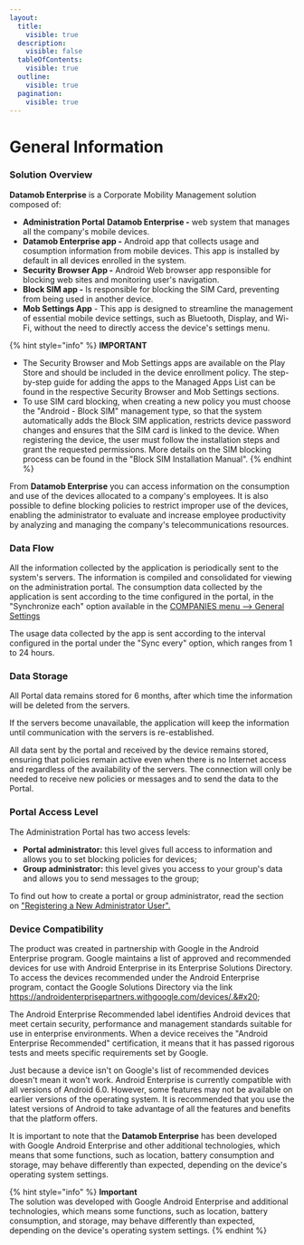 ```yaml
---
layout:
  title:
    visible: true
  description:
    visible: false
  tableOfContents:
    visible: true
  outline:
    visible: true
  pagination:
    visible: true
---
```


# General Information

### Solution Overview <a href="#tyjcwt" id="tyjcwt"></a>

&#x20;**Datamob Enterprise** is a Corporate Mobility Management solution composed of:

* **Administration Portal** **Datamob Enterprise -** web system that manages all  the company's mobile devices.
* **Datamob Enterprise app -** Android app that collects usage and cosumption information from mobile devices. This app is installed by default in all devices enrolled in the system.
* **Security Browser App -** Android Web browser app responsible for blocking web sites and monitoring user's navigation.
* **Block SIM app -** Is responsible for blocking the SIM Card,  preventing from being used in another device.
* **Mob Settings App** - This app is designed to streamline the management of essential mobile device settings, such as Bluetooth, Display, and Wi-Fi, without the need to directly access the device's settings menu.

{% hint style="info" %}
**IMPORTANT**

* The Security Browser and Mob Settings apps are available on the Play Store and should be included in the device enrollment policy. The step-by-step guide for adding the apps to the Managed Apps List can be found in the respective Security Browser and Mob Settings sections.
* To use SIM card blocking, when creating a new policy you must choose the "Android - Block SIM" management type, so that the system automatically adds the Block SIM application, restricts device password changes and ensures that the SIM card is linked to the device. When registering the device, the user must follow the installation steps and grant the requested permissions. More details on the SIM blocking process can be found in the "Block SIM Installation Manual".&#x20;
{% endhint %}

From **Datamob Enterprise** you can access information on the consumption and use of the devices allocated to a company's employees. It is also possible to define blocking policies to restrict improper use of the devices, enabling the administrator to evaluate and increase employee productivity by analyzing and managing the company's telecommunications resources.&#x20;

### Data Flow <a href="#id-3dy6vkm" id="id-3dy6vkm"></a>

All the information collected by the application is periodically sent to the system's servers. The information is compiled and consolidated for viewing on the administration portal. The consumption data collected by the application is sent according to the time configured in the portal, in the "Synchronize each" option available in the [COMPANIES menu --> General Settings](../portal/empresas/configuracoes-gerais.md)

The usage data collected by the app is sent according to the interval configured in the portal under the "Sync every" option, which ranges from 1 to 24 hours.

### Data Storage <a href="#id-1t3h5sf" id="id-1t3h5sf"></a>

All Portal data remains stored for 6 months, after which time the information will be deleted from the servers.&#x20;

If the servers become unavailable, the application will keep the information until communication with the servers is re-established.&#x20;

All data sent by the portal and received by the device remains stored, ensuring that policies remain active even when there is no Internet access and regardless of the availability of the servers. The connection will only be needed to receive new policies or messages and to send the data to the Portal.

### Portal Access Level <a href="#id-4d34og8" id="id-4d34og8"></a>

The Administration Portal has two access levels:

* **Portal administrator:** this level gives full access to information and allows you to set blocking policies for devices;
* **Group administrator:** this level gives you access to your group's data and allows you to send messages to the group;

To find out how to create a portal or group administrator, read the section on ["Registering a New Administrator User".](../portal/usuarios/cadastrar-novo-usuario-administrador.md)

### Device Compatibility

The product was created in partnership with Google in the Android Enterprise program. Google maintains a list of approved and recommended devices for use with Android Enterprise in its Enterprise Solutions Directory. To access the devices recommended under the Android Enterprise program, contact the Google Solutions Directory via the link https://androidenterprisepartners.withgoogle.com/devices/.&#x20;

The Android Enterprise Recommended label identifies Android devices that meet certain security, performance and management standards suitable for use in enterprise environments. When a device receives the "Android Enterprise Recommended" certification, it means that it has passed rigorous tests and meets specific requirements set by Google.&#x20;

Just because a device isn't on Google's list of recommended devices doesn't mean it won't work. Android Enterprise is currently compatible with all versions of Android 6.0. However, some features may not be available on earlier versions of the operating system. It is recommended that you use the latest versions of Android to take advantage of all the features and benefits that the platform offers.&#x20;

It is important to note that the **Datamob Enterprise** has been developed with Google Android Enterprise and other additional technologies, which means that some functions, such as location, battery consumption and storage, may behave differently than expected, depending on the device's operating system settings.

{% hint style="info" %}
**Important**\
The solution was developed with Google Android Enterprise and additional technologies, which means some functions, such as location, battery consumption, and storage, may behave differently than expected, depending on the device's operating system settings.
{% endhint %}
